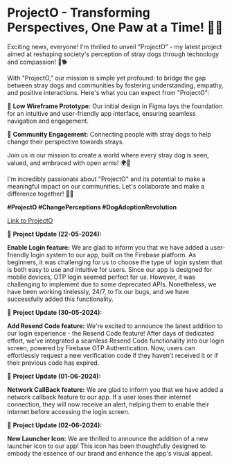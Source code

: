 # ProjectO - Transforming Perspectives, One Paw at a Time! 🐾📱

Exciting news, everyone! I'm thrilled to unveil "ProjectO" - my latest project aimed at reshaping society's perception of stray dogs through technology and compassion! 🌟🐕

With "ProjectO," our mission is simple yet profound: to bridge the gap between stray dogs and communities by fostering understanding, empathy, and positive interactions. Here's what you can expect from "ProjectO":

🔹 **Low Wireframe Prototype:** Our initial design in Figma lays the foundation for an intuitive and user-friendly app interface, ensuring seamless navigation and engagement.

🔹 **Community Engagement:** Connecting people with stray dogs to help change their perspective towards strays.

Join us in our mission to create a world where every stray dog is seen, valued, and embraced with open arms! 🌍🐶

I'm incredibly passionate about "ProjectO" and its potential to make a meaningful impact on our communities. Let's collaborate and make a difference together! 💬🐾

**#ProjectO #ChangePerceptions #DogAdoptionRevolution**

[Link to ProjectO](https://lnkd.in/eUjuFs3y)


🔹 **Project Update (22-05-2024):** 

**Enable Login feature:** We are glad to inform you that we have added a user-friendly login system to our app, built on the Firebase platform. As beginners, it was challenging for us to choose the type of login system that is both easy to use and intuitive for users. Since our app is designed for mobile devices, OTP login seemed perfect for us. However, it was challenging to implement due to some deprecated APIs. Nonetheless, we have been working tirelessly, 24/7, to fix our bugs, and we have successfully added this functionality.

🔹 **Project Update (30-05-2024):** 

**Add Resend Code feature:** We're excited to announce the latest addition to our login experience - the Resend Code feature!
After days of dedicated effort, we've integrated a seamless Resend Code functionality into our login screen, powered by Firebase OTP Authentication. Now, users can effortlessly request a new verification code if they haven't received it or if their previous code has expired.

🔹 **Project Update (01-06-2024):** 

**Network CallBack feature:** We are glad to inform you that we have added a network callback feature to our app. If a user loses their internet connection, they will now receive an alert, helping them to enable their internet before accessing the login screen.

🔹 **Project Update (02-06-2024):** 

**New Launcher Icon:** We are thrilled to announce the addition of a new launcher icon to our app! This icon has been thoughtfully designed to embody the essence of our brand and enhance the app's visual appeal.
